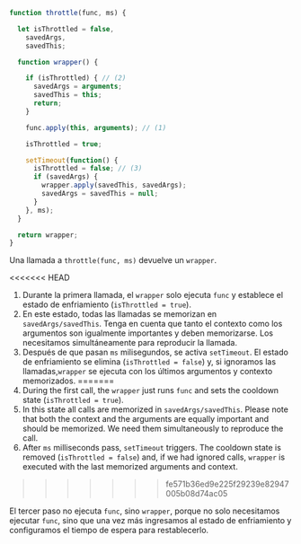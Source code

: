 ```js demo
function throttle(func, ms) {

  let isThrottled = false,
    savedArgs,
    savedThis;

  function wrapper() {

    if (isThrottled) { // (2)
      savedArgs = arguments;
      savedThis = this;
      return;
    }

    func.apply(this, arguments); // (1)

    isThrottled = true;

    setTimeout(function() {
      isThrottled = false; // (3)
      if (savedArgs) {
        wrapper.apply(savedThis, savedArgs);
        savedArgs = savedThis = null;
      }
    }, ms);
  }

  return wrapper;
}
```

Una llamada a `throttle(func, ms)` devuelve un `wrapper`.

<<<<<<< HEAD
1. Durante la primera llamada, el `wrapper` solo ejecuta `func` y establece el estado de enfriamiento (`isThrottled = true`).
2. En este estado, todas las llamadas se memorizan en `savedArgs/savedThis`. Tenga en cuenta que tanto el contexto como los argumentos son igualmente importantes y deben memorizarse. Los necesitamos simultáneamente para reproducir la llamada.
3. Después de que pasan `ms` milisegundos, se activa `setTimeout`. El estado de enfriamiento se elimina (`isThrottled = false`) y, si ignoramos las llamadas,`wrapper` se ejecuta con los últimos argumentos y contexto memorizados.
=======
1. During the first call, the `wrapper` just runs `func` and sets the cooldown state (`isThrottled = true`).
2. In this state all calls are memorized in `savedArgs/savedThis`. Please note that both the context and the arguments are equally important and should be memorized. We need them simultaneously to reproduce the call.
3. After `ms` milliseconds pass, `setTimeout` triggers. The cooldown state is removed (`isThrottled = false`) and, if we had ignored calls, `wrapper` is executed with the last memorized arguments and context.
>>>>>>> fe571b36ed9e225f29239e82947005b08d74ac05

El tercer paso no ejecuta `func`, sino `wrapper`, porque no solo necesitamos ejecutar `func`, sino que una vez más ingresamos al estado de enfriamiento y configuramos el tiempo de espera para restablecerlo.
